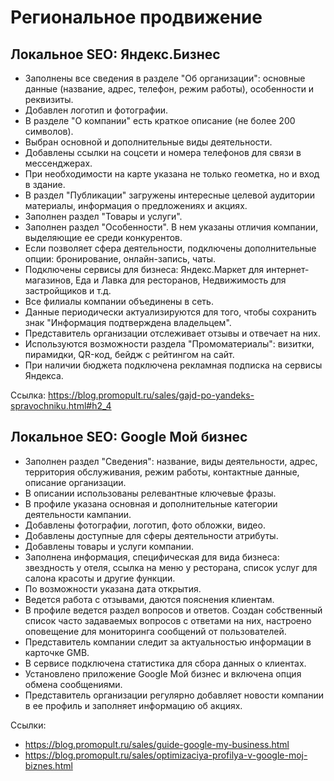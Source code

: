 # Региональное продвижение

## Локальное SEO: Яндекс.Бизнес
- Заполнены все сведения в разделе "Об организации": основные данные (название, адрес, телефон, режим работы), особенности и реквизиты.
- Добавлен логотип и фотографии.
- В разделе "О компании" есть краткое описание (не более 200 символов).
- Выбран основной и дополнительные виды деятельности.
- Добавлены ссылки на соцсети и номера телефонов для связи в мессенджерах.
- При необходимости на карте указана не только геометка, но и вход в здание.
- В раздел "Публикации" загружены интересные целевой аудитории материалы, информация о предложениях и акциях.
- Заполнен раздел "Товары и услуги".
- Заполнен раздел "Особенности". В нем указаны отличия компании, выделяющие ее среди конкурентов.
- Если позволяет сфера деятельности, подключены дополнительные опции: бронирование, онлайн-запись, чаты.
- Подключены сервисы для бизнеса: Яндекс.Маркет для интернет-магазинов, Еда и Лавка для ресторанов, Недвижимость для застройщиков и т.д.
- Все филиалы компании объединены в сеть.
- Данные периодически актуализируются для того, чтобы сохранить знак "Информация подтверждена владельцем".
- Представитель организации отслеживает отзывы и отвечает на них.
- Используются возможности раздела "Промоматериалы": визитки, пирамидки, QR-код, бейдж с рейтингом на сайт.
- При наличии бюджета подключена рекламная подписка на сервисы Яндекса.

Ссылка: https://blog.promopult.ru/sales/gajd-po-yandeks-spravochniku.html#h2_4

## Локальное SEO: Google Мой бизнес
- Заполнен раздел "Сведения": название, виды деятельности, адрес, территория обслуживания, режим работы, контактные данные, описание организации.
- В описании использованы релевантные ключевые фразы.
- В профиле указана основная и дополнительные категории деятельности кампании.
- Добавлены фотографии, логотип, фото обложки, видео.
- Добавлены доступные для сферы деятельности атрибуты.
- Добавлены товары и услуги компании.
- Заполнена информация, специфическая для вида бизнеса: звездность у отеля, ссылка на меню у ресторана, список услуг для салона красоты и другие функции.
- По возможности указана дата открытия.
- Ведется работа с отзывами, даются пояснения клиентам.
- В профиле ведется раздел вопросов и ответов. Создан собственный список часто задаваемых вопросов с ответами на них, настроено оповещение для мониторинга сообщений от пользователей.
- Представитель компании следит за актуальностью информации в карточке GMB.
- В сервисе подключена статистика для сбора данных о клиентах.
- Установлено приложение Google Мой бизнес и включена опция обмена сообщениями.
- Представитель организации регулярно добавляет новости компании в ее профиль и заполняет информацию об акциях.

Ссылки:
- https://blog.promopult.ru/sales/guide-google-my-business.html
- https://blog.promopult.ru/sales/optimizaciya-profilya-v-google-moj-biznes.html
